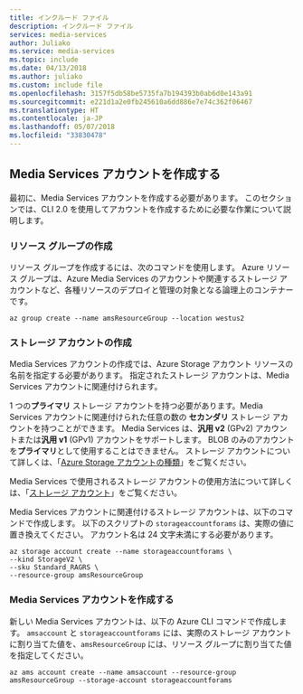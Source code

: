 ```yaml
---
title: インクルード ファイル
description: インクルード ファイル
services: media-services
author: Juliako
ms.service: media-services
ms.topic: include
ms.date: 04/13/2018
ms.author: juliako
ms.custom: include file
ms.openlocfilehash: 3157f5db58be5735fa7b194393b0ab6d0e143a91
ms.sourcegitcommit: e221d1a2e0fb245610a6dd886e7e74c362f06467
ms.translationtype: HT
ms.contentlocale: ja-JP
ms.lasthandoff: 05/07/2018
ms.locfileid: "33830478"
---
```

## <a name="create-a-media-services-account"></a>Media Services アカウントを作成する

最初に、Media Services アカウントを作成する必要があります。 このセクションでは、CLI 2.0 を使用してアカウントを作成するために必要な作業について説明します。

### <a name="create-a-resource-group"></a>リソース グループの作成

リソース グループを作成するには、次のコマンドを使用します。 Azure リソース グループは、Azure Media Services のアカウントや関連するストレージ アカウントなど、各種リソースのデプロイと管理の対象となる論理上のコンテナーです。

```azurecli-interactive
az group create --name amsResourceGroup --location westus2
```

### <a name="create-a-storage-account"></a>ストレージ アカウントの作成

Media Services アカウントの作成では、Azure Storage アカウント リソースの名前を指定する必要があります。 指定されたストレージ アカウントは、Media Services アカウントに関連付けられます。 

1 つの**プライマリ** ストレージ アカウントを持つ必要があります。Media Services アカウントに関連付けられた任意の数の **セカンダリ** ストレージ アカウントを持つことができます。 Media Services は、**汎用 v2** (GPv2) アカウントまたは**汎用 v1** (GPv1) アカウントをサポートします。 BLOB のみのアカウントを**プライマリ**として使用することはできません。 ストレージ アカウントについて詳しくは、「[Azure Storage アカウントの種類](../articles/storage/common/storage-account-options.md)」をご覧ください。 

Media Services で使用されるストレージ アカウントの使用方法について詳しくは、「[ストレージ アカウント](../articles/media-services/latest/storage-account-concept.md)」をご覧ください。

Media Services アカウントに関連付けるストレージ アカウントは、以下のコマンドで作成します。 以下のスクリプトの `storageaccountforams` は、実際の値に置き換えてください。 アカウント名は 24 文字未満にする必要があります。

```azurecli-interactive
az storage account create --name storageaccountforams \  
--kind StorageV2 \
--sku Standard_RAGRS \
--resource-group amsResourceGroup
```

### <a name="create-a-media-services-account"></a>Media Services アカウントを作成する

新しい Media Services アカウントは、以下の Azure CLI コマンドで作成します。 `amsaccount` と `storageaccountforams` には、実際のストレージ アカウントに割り当てた値を、`amsResourceGroup` には、リソース グループに割り当てた値を指定してください。

```azurecli-interactive
az ams account create --name amsaccount --resource-group amsResourceGroup --storage-account storageaccountforams
```
